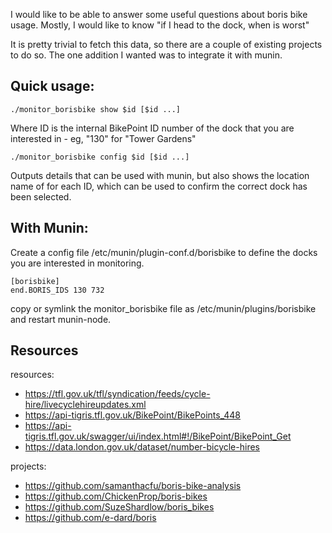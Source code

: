I would like to be able to answer some useful questions about boris bike
usage.  Mostly, I would like to know "if I head to the dock, when is worst"

It is pretty trivial to fetch this data, so there are a couple of existing
projects to do so.  The one addition I wanted was to integrate it with munin.

## Quick usage:

    ./monitor_borisbike show $id [$id ...]

Where ID is the internal BikePoint ID number of the dock that you are
interested in - eg, "130" for "Tower Gardens"

    ./monitor_borisbike config $id [$id ...]

Outputs details that can be used with munin, but also shows the location
name of for each ID, which can be used to confirm the correct dock has been
selected.

## With Munin:

Create a config file /etc/munin/plugin-conf.d/borisbike to define the docks
you are interested in monitoring.

    [borisbike]
    end.BORIS_IDS 130 732

copy or symlink the monitor_borisbike file as /etc/munin/plugins/borisbike
and restart munin-node.

## Resources

resources:
- https://tfl.gov.uk/tfl/syndication/feeds/cycle-hire/livecyclehireupdates.xml
- https://api-tigris.tfl.gov.uk/BikePoint/BikePoints_448
- https://api-tigris.tfl.gov.uk/swagger/ui/index.html#!/BikePoint/BikePoint_Get
- https://data.london.gov.uk/dataset/number-bicycle-hires

projects:
- https://github.com/samanthacfu/boris-bike-analysis
- https://github.com/ChickenProp/boris-bikes
- https://github.com/SuzeShardlow/boris_bikes
- https://github.com/e-dard/boris
